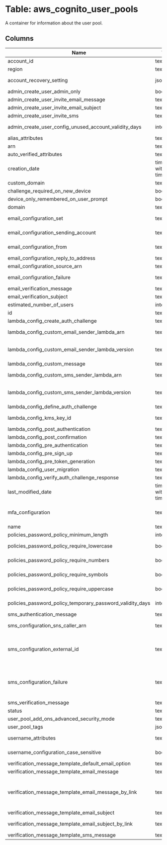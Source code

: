 
# Table: aws_cognito_user_pools
A container for information about the user pool.
## Columns
| Name        | Type           | Description  |
| ------------- | ------------- | -----  |
|account_id|text|The AWS Account ID of the resource.|
|region|text|The AWS Region of the resource.|
|account_recovery_setting|jsonb|Use this setting to define which verified available method a user can use to recover their password when they call ForgotPassword|
|admin_create_user_admin_only|boolean|Set to True if only the administrator is allowed to create user profiles|
|admin_create_user_invite_email_message|text|The message template for email messages|
|admin_create_user_invite_email_subject|text|The subject line for email messages|
|admin_create_user_invite_sms|text|The message template for SMS messages.|
|admin_create_user_config_unused_account_validity_days|integer|The user account expiration limit, in days, after which the account is no longer usable|
|alias_attributes|text[]|Specifies the attributes that are aliased in a user pool.|
|arn|text|The Amazon Resource Name (ARN) for the user pool.|
|auto_verified_attributes|text[]|Specifies the attributes that are auto-verified in a user pool.|
|creation_date|timestamp without time zone|The date the user pool was created.|
|custom_domain|text|A custom domain name that you provide to Amazon Cognito|
|challenge_required_on_new_device|boolean|Indicates whether a challenge is required on a new device|
|device_only_remembered_on_user_prompt|boolean|If true, a device is only remembered on user prompt.|
|domain|text|Holds the domain prefix if the user pool has a domain associated with it.|
|email_configuration_set|text|The set of configuration rules that can be applied to emails sent using Amazon SES|
|email_configuration_sending_account|text|Specifies whether Amazon Cognito emails your users by using its built-in email functionality or your Amazon SES email configuration|
|email_configuration_from|text|Identifies either the sender’s email address or the sender’s name with their email address|
|email_configuration_reply_to_address|text|The destination to which the receiver of the email should reply to.|
|email_configuration_source_arn|text|The Amazon Resource Name (ARN) of a verified email address in Amazon SES|
|email_configuration_failure|text|The reason why the email configuration cannot send the messages to your users.|
|email_verification_message|text|The contents of the email verification message.|
|email_verification_subject|text|The subject of the email verification message.|
|estimated_number_of_users|integer|A number estimating the size of the user pool.|
|id|text|The ID of the user pool.|
|lambda_config_create_auth_challenge|text|Creates an authentication challenge.|
|lambda_config_custom_email_sender_lambda_arn|text|The Lambda Amazon Resource Name of the Lambda function that Amazon Cognito triggers to send email notifications to users.  This member is required.|
|lambda_config_custom_email_sender_lambda_version|text|The Lambda version represents the signature of the "request" attribute in the "event" information Amazon Cognito passes to your custom email Lambda function. The only supported value is V1_0.  This member is required.|
|lambda_config_custom_message|text|A custom Message AWS Lambda trigger.|
|lambda_config_custom_sms_sender_lambda_arn|text|The Lambda Amazon Resource Name of the Lambda function that Amazon Cognito triggers to send SMS notifications to users.  This member is required.|
|lambda_config_custom_sms_sender_lambda_version|text|The Lambda version represents the signature of the "request" attribute in the "event" information Amazon Cognito passes to your custom SMS Lambda function. The only supported value is V1_0.  This member is required.|
|lambda_config_define_auth_challenge|text|Defines the authentication challenge.|
|lambda_config_kms_key_id|text|The Amazon Resource Name of Key Management Service Customer master keys|
|lambda_config_post_authentication|text|A post-authentication AWS Lambda trigger.|
|lambda_config_post_confirmation|text|A post-confirmation AWS Lambda trigger.|
|lambda_config_pre_authentication|text|A pre-authentication AWS Lambda trigger.|
|lambda_config_pre_sign_up|text|A pre-registration AWS Lambda trigger.|
|lambda_config_pre_token_generation|text|A Lambda trigger that is invoked before token generation.|
|lambda_config_user_migration|text|The user migration Lambda config type.|
|lambda_config_verify_auth_challenge_response|text|Verifies the authentication challenge response.|
|last_modified_date|timestamp without time zone|The date the user pool was last modified.|
|mfa_configuration|text|Can be one of the following values:  * OFF - MFA tokens are not required and cannot be specified during user registration.  * ON - MFA tokens are required for all user registrations|
|name|text|The name of the user pool.|
|policies_password_policy_minimum_length|integer|The minimum length of the password policy that you have set|
|policies_password_policy_require_lowercase|boolean|In the password policy that you have set, refers to whether you have required users to use at least one lowercase letter in their password.|
|policies_password_policy_require_numbers|boolean|In the password policy that you have set, refers to whether you have required users to use at least one number in their password.|
|policies_password_policy_require_symbols|boolean|In the password policy that you have set, refers to whether you have required users to use at least one symbol in their password.|
|policies_password_policy_require_uppercase|boolean|In the password policy that you have set, refers to whether you have required users to use at least one uppercase letter in their password.|
|policies_password_policy_temporary_password_validity_days|integer|In the password policy you have set, refers to the number of days a temporary password is valid|
|sms_authentication_message|text|The contents of the SMS authentication message.|
|sms_configuration_sns_caller_arn|text|The Amazon Resource Name (ARN) of the Amazon Simple Notification Service (SNS) caller|
|sms_configuration_external_id|text|The external ID is a value that we recommend you use to add security to your IAM role which is used to call Amazon SNS to send SMS messages for your user pool. If you provide an ExternalId, the Cognito User Pool will include it when attempting to assume your IAM role, so that you can set your roles trust policy to require the ExternalID|
|sms_configuration_failure|text|The reason why the SMS configuration cannot send the messages to your users. This message might include comma-separated values to describe why your SMS configuration can't send messages to user pool end users.  * InvalidSmsRoleAccessPolicyException - The IAM role which Cognito uses to send SMS messages is not properly configured|
|sms_verification_message|text|The contents of the SMS verification message.|
|status|text|The status of a user pool.|
|user_pool_add_ons_advanced_security_mode|text|The advanced security mode.  This member is required.|
|user_pool_tags|jsonb|The tags that are assigned to the user pool|
|username_attributes|text[]|Specifies whether email addresses or phone numbers can be specified as usernames when a user signs up.|
|username_configuration_case_sensitive|boolean|Specifies whether username case sensitivity will be applied for all users in the user pool through Cognito APIs|
|verification_message_template_default_email_option|text|The default email option.|
|verification_message_template_email_message|text|The email message template|
|verification_message_template_email_message_by_link|text|The email message template for sending a confirmation link to the user. EmailMessageByLink is allowed only if  EmailSendingAccount (https://docs.aws.amazon.com/cognito-user-identity-pools/latest/APIReference/API_EmailConfigurationType.html#CognitoUserPools-Type-EmailConfigurationType-EmailSendingAccount) is DEVELOPER.|
|verification_message_template_email_subject|text|The subject line for the email message template|
|verification_message_template_email_subject_by_link|text|The subject line for the email message template for sending a confirmation link to the user|
|verification_message_template_sms_message|text|The SMS message template.|
